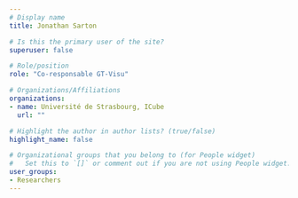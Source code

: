 ```yaml
---
# Display name
title: Jonathan Sarton

# Is this the primary user of the site?
superuser: false

# Role/position
role: "Co-responsable GT-Visu"

# Organizations/Affiliations
organizations:
- name: Université de Strasbourg, ICube
  url: ""

# Highlight the author in author lists? (true/false)
highlight_name: false

# Organizational groups that you belong to (for People widget)
#   Set this to `[]` or comment out if you are not using People widget.
user_groups:
- Researchers
---
```

